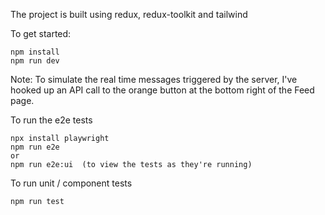 The project is built using redux, redux-toolkit and tailwind

To get started:

```
npm install
npm run dev
```

Note: To simulate the real time messages triggered by the server, I've hooked up an API call to the orange button at the bottom right of the Feed page.

To run the e2e tests

```
npx install playwright
npm run e2e
or
npm run e2e:ui  (to view the tests as they're running)
```

To run unit / component tests

```
npm run test
```
